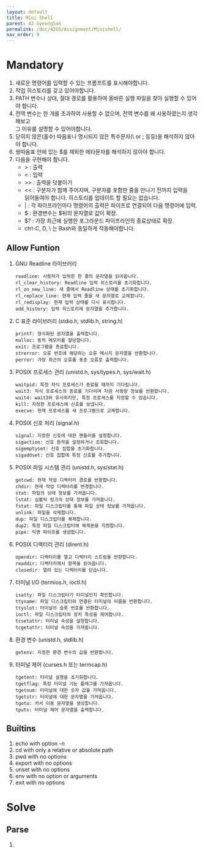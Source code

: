 ```yaml
---
layout: default
title: Mini Shell
parent: 42 GyeongSan
permalink: /doc/42GS/Assignment/Minishell/
nav_order: 9
---
```


# Mandatory
1. 새로운 명령어를 입력할 수 있는 프롬프트를 표시해야합니다.
2. 작업 히스토리를 갖고 있어야합니다.
3. PATH 변수나 상대, 절대 경로를 활용하여 올바른 실행 파일을 찾아 실행할 수 있어야 합니다.
4. 전역 변수는 한 개를 초과하여 사용할 수 없으며, 전역 변수를 왜 사용하였는지 생각해보고<br> 그 이유를 설명할 수 있어야합니다.
5. 닫히지 않은(홀수) 따옴표나 명시되지 않은 특수문자(\ or ; 등등)을 해석하지 않아야 합니다.
6. 쌍따옴표 안에 있는 $를 제외한 메타문자를 해석하지 않아야 합니다.
7. 다음을 구현해야 합니다.
    - \> : 출력
    - < : 입력
	- \>> : 출력을 덧붙이기
    - << : 구분자가 함께 주어지며, 구분자를 포함한 줄을 만나기 전까지 입력을<br>읽어들여야 합니다. 히스토리를 업데이트 할 필요는 없습니다.
	- \| : 각 파이프라인마다 명령어의 츨력은 파이프로 연결되어 다음 명령어에 입력.
	- \$ : 환경변수는 $뒤의 문자열로 값이 확장.
	- $? : 가장 최근에 실행한 포그라운드 파이프라인의 종료상태로 확장. 
	- ctrl-C, D, \ 는 Bash와 동일하게 작동해야합니다.

## Allow Funtion

1. GNU Readline 라이브러리
	```
	readline: 사용자가 입력한 한 줄의 문자열을 읽어옵니다.
	rl_clear_history: Readline 입력 히스토리를 초기화합니다.
	rl_on_new_line: 새 줄에서 Readline 상태를 초기화합니다.
	rl_replace_line: 현재 입력 줄을 새 문자열로 교체합니다.
	rl_redisplay: 현재 입력 상태를 다시 표시합니다.
	add_history: 입력 히스토리에 문자열을 추가합니다.
	```
2. C 표준 라이브러리 (stdio.h, stdlib.h, string.h)
	```
	printf: 형식화된 문자열을 출력합니다.
	malloc: 동적 메모리를 할당합니다.
	exit: 프로그램을 종료합니다.
	strerror: 오류 번호에 해당하는 오류 메시지 문자열을 반환합니다.
	perror: 가장 최근의 오류를 표준 오류로 출력합니다.
	```
3. POSIX 프로세스 관리 (unistd.h, sys/types.h, sys/wait.h)
	```
	waitpid: 특정 자식 프로세스가 종료될 때까지 기다립니다.
	wait3: 자식 프로세스의 종료를 기다리며 자원 사용량 정보를 반환합니다.
	wait4: wait3와 유사하지만, 특정 프로세스를 지정할 수 있습니다.
	kill: 지정한 프로세스에 신호를 보냅니다.
	execve: 현재 프로세스를 새 프로그램으로 교체합니다.
	```
4. POSIX 신호 처리 (signal.h)
	```
	signal: 지정한 신호에 대한 핸들러를 설정합니다.
	sigaction: 신호 동작을 설정하거나 조회합니다.
	sigemptyset: 신호 집합을 초기화합니다.
	sigaddset: 신호 집합에 특정 신호를 추가합니다.
	```
5. POSIX 파일 시스템 관리 (unistd.h, sys/stat.h)
	```
	getcwd: 현재 작업 디렉터리 경로를 반환합니다.
	chdir: 현재 작업 디렉터리를 변경합니다.
	stat: 파일의 상태 정보를 가져옵니다.
	lstat: 심볼릭 링크의 상태 정보를 가져옵니다.
	fstat: 파일 디스크립터를 통해 파일 상태 정보를 가져옵니다.
	unlink: 파일을 삭제합니다.
	dup: 파일 디스크립터를 복제합니다.
	dup2: 특정 파일 디스크립터에 복제본을 지정합니다.
	pipe: 익명 파이프를 생성합니다.
	```
6. POSIX 디렉터리 관리 (dirent.h)
	```
	opendir: 디렉터리를 열고 디렉터리 스트림을 반환합니다.
	readdir: 디렉터리에서 항목을 읽어옵니다.
	closedir: 열려 있는 디렉터리를 닫습니다.
	```
7. 터미널 I/O (termios.h, ioctl.h)
	```
	isatty: 파일 디스크립터가 터미널인지 확인합니다.
	ttyname: 파일 디스크립터와 연결된 터미널의 이름을 반환합니다.
	ttyslot: 터미널의 슬롯 번호를 반환합니다.
	ioctl: 파일 디스크립터의 장치 특성을 제어합니다.
	tcsetattr: 터미널 속성을 설정합니다.
	tcgetattr: 터미널 속성을 가져옵니다.
	```
8. 환경 변수 (unistd.h, stdlib.h)
	```
	getenv: 지정한 환경 변수의 값을 반환합니다.
	```
9. 터미널 제어 (curses.h 또는 termcap.h)
	```
	tgetent: 터미널 설명을 초기화합니다.
	tgetflag: 특정 터미널 기능 플래그를 가져옵니다.
	tgetnum: 터미널에 대한 숫자 값을 가져옵니다.
	tgetstr: 터미널에 대한 문자열을 가져옵니다.
	tgoto: 커서 이동 문자열을 생성합니다.
	tputs: 터미널 제어 문자열을 출력합니다.
	```
## Builtins

1. echo with option -n
2. cd with only a relative or absolute path
3. pwd with no options
4. export with no options
5. unset with no options
6. env with no option or arguments
7. exit with no options

# Solve
## Parse
1. 
